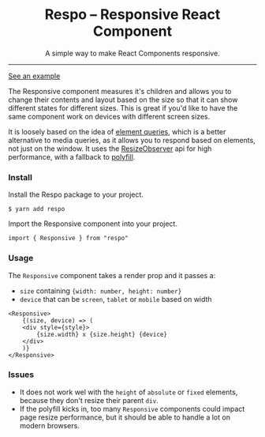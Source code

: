 <h1 align="center">Respo – Responsive React Component</h1>

<div align="center">
  A simple way to make React Components responsive.
</div>

<hr />

[See an example](https://codesandbox.io/s/ooyjzqojv9)

The Responsive component measures it's children and allows you to change their contents and layout based on the size so that it can show different states for different sizes. This is great if you'd like to have the same component work on devices with different screen sizes.

It is loosely based on the idea of [element queries](https://tomhodgins.github.io/element-queries-spec/element-queries.html), which is a better alternative to media queries, as it allows you to respond based on elements, not just on the window. It uses the [ResizeObserver](https://developer.mozilla.org/en-US/docs/Web/API/ResizeObserver) api for high performance, with a fallback to [polyfill](https://www.npmjs.com/package/resize-observer-polyfill).

### Install

Install the Respo package to your project.

```
$ yarn add respo
```

Import the Responsive component into your project.

```.tsx
import { Responsive } from "respo"
```

### Usage

The `Responsive` component takes a render prop and it passes a:

- `size` containing `{width: number, height: number}`
- `device` that can be `screen`, `tablet` or `mobile` based on width

```.tsx
<Responsive>
    {(size, device) => (
    <div style={style}>
        {size.width} x {size.height} {device}
    </div>
    )}
</Responsive>
```

### Issues

- It does not work wel with the `height` of `absolute` or `fixed` elements, because they don't resize their parent `div`.
- If the polyfill kicks in, too many `Responsive` components could impact page resize performance, but it should be able to handle a lot on modern browsers.
